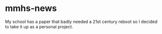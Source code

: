 # mmhs-news
My school has a paper that badly needed a 21st century reboot so I decided to take it up as a personal project.

